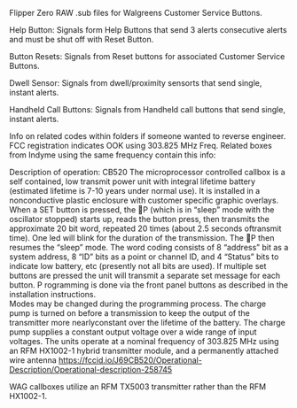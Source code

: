 Flipper Zero RAW .sub files for Walgreens Customer Service Buttons.

Help Button: Signals form Help Buttons that send 3 alerts consecutive alerts and must be shut off with Reset Button.

Button Resets: Signals from Reset buttons for associated Customer Service Buttons.

Dwell Sensor: Signals from dwell/proximity sensorts that send single, instant alerts.

Handheld Call Buttons: Signals from Handheld call buttons that send single, instant alerts.

Info on related codes within folders if someone wanted to reverse engineer. FCC registration indicates OOK using 303.825 MHz Freq.
Related boxes from Indyme using the same frequency contain this info:

Description of operation: CB520 
The microprocessor controlled callbox is a self contained, low transmit power unit with integral lifetime battery (estimated lifetime is 7-10 years under normal use). It is installed in a nonconductive plastic enclosure with customer specific graphic overlays. 
When a SET button is pressed, the P (which is in “sleep” mode with the oscillator stopped) starts up, reads the button press, then transmits the approximate 20 bit word, repeated 20 times (about 2.5 seconds oftransmit time). One led will blink for the duration of the transmission. The P then resumes the “sleep” mode. The word coding consists of 8 “address” bit as a system address, 8 “ID” bits as a point or channel ID, and 4 “Status” bits to indicate low battery, etc (presently not all bits are used). 
If multiple set buttons are pressed the unit will transmit a separate set message for each button.  P
rogramming is done via the front panel buttons as described in the installation instructions.  
Modes may be changed during the programming process. 
The charge pump is turned on before a transmission to keep the output of the transmitter more nearlyconstant over the lifetime of the battery. The charge pump supplies a constant output voltage over a wide range of input voltages. 
The units operate at a nominal frequency of 303.825 MHz using an RFM HX1002-1 hybrid transmitter module, and a permanently attached wire antenna
https://fccid.io/J69CB520/Operational-Description/Operational-description-258745

WAG callboxes utilize an RFM TX5003 transmitter rather than the RFM HX1002-1.
